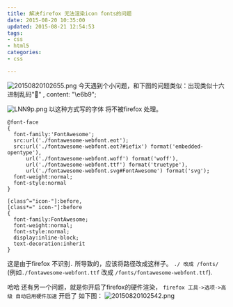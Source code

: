 ```yaml
---
title: 解决firefox 无法渲染icon fonts的问题
date: 2015-08-20 10:35:00
updated: 2015-08-21 12:54:53
tags: 
- css
- html5
categories: 
- css

---
```

![20150820102655.png][1]
今天遇到个小问题，和下图的问题类似：出现类似十六进制乱码"" , content: "\e6b9";

![LNN9p.png][2]
以这种方式写的字体 将不被firefox 处理。


<!--more-->


    @font-face
    {
      font-family:'FontAwesome';
      src:url('./fontawesome-webfont.eot');
      src:url('./fontawesome-webfont.eot?#iefix') format('embedded-opentype'),
          url('./fontawesome-webfont.woff') format('woff'),
          url('./fontawesome-webfont.ttf') format('truetype'),
          url('./fontawesome-webfont.svg#FontAwesome') format('svg');
      font-weight:normal;
      font-style:normal
    }
    
    [class^="icon-"]:before,
    [class*=" icon-"]:before
    {
      font-family:FontAwesome;
      font-weight:normal;
      font-style:normal;
      display:inline-block;
      text-decoration:inherit
    }

这是由于firefox 不识别`.` 所导致的，应该将路径改成这样子。
 `./ 改成 /fonts/` (例如`./fontawesome-webfont.ttf` 改成 `/fonts/fontawesome-webfont.ttf`).

哈哈 还有另一个问题，就是你开启了firefox的硬件渲染，
`firefox 工具->选项->高级 自动启用硬件加速` 开启了 
如下图：
![20150820102542.png][3]


  [1]: https://imgs.gnux.cn/usr/uploads/2015/08/2425877222.png
  [2]: https://imgs.gnux.cn/usr/uploads/2015/08/10399572.png
  [3]: https://imgs.gnux.cn/usr/uploads/2015/08/3761802285.png